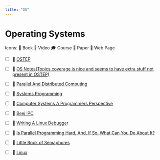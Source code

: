 ```yaml
---
title: "OS"
---
```


# Operating Systems

Icons: 📘 Book 🎥 Video 🎓 Course 📄 Paper 🔗 Web Page

-   [ ] 📘 [OSTEP](https://pages.cs.wisc.edu/~remzi/OSTEP/)

-   [ ] 📘
        [OS Notes(Topics coverage is nice and seems to have extra stuff not present in OSTEP)](https://pages.cs.wisc.edu/~remzi/OSTEP/)

-   [ ] 📘
        [Parallel And Distributed Computing](http://turing.une.edu.au/~cosc330/lectures)

-   [ ] 📘
        [Systems Programming](http://cs241.cs.illinois.edu/coursebook/index.html)

-   [ ] 📘
        [Computer Systems A Programmers Perspective](http://csapp.cs.cmu.edu/3e/students.html)

-   [ ] 📘 [Beej IPC](https://beej.us/guide/bgipc/)

-   [ ] 🔗
        [Writing A Linux Debugger](https://blog.tartanllama.xyz/writing-a-linux-debugger-setup/)

-   [ ] 📘
        [Is Parallel Programming Hard, And, If So, What Can You Do About It?](https://mirrors.edge.kernel.org/pub/linux/kernel/people/paulmck/perfbook/perfbook.html)

-   [ ] 📘
        [Little Book of Semaphores](https://open.umn.edu/opentextbooks/textbooks/83)

-   [ ] 🔗 [Linux](https://linuxjourney.com/)
